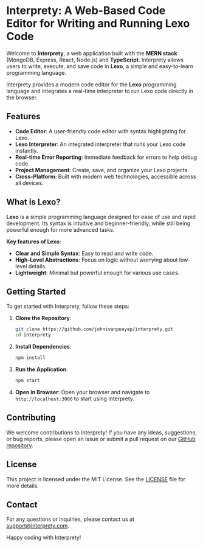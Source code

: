 # Interprety: A Web-Based Code Editor for Writing and Running Lexo Code

Welcome to **Interprety**, a web application built with the **MERN stack** (MongoDB, Express, React, Node.js) and **TypeScript**. Interprety allows users to write, execute, and save code in **Lexo**, a simple and easy-to-learn programming language.

Interprety provides a modern code editor for the **Lexo** programming language and integrates a real-time interpreter to run Lexo code directly in the browser.

## Features

- **Code Editor**: A user-friendly code editor with syntax highlighting for Lexo.
- **Lexo Interpreter**: An integrated interpreter that runs your Lexo code instantly.
- **Real-time Error Reporting**: Immediate feedback for errors to help debug code.
- **Project Management**: Create, save, and organize your Lexo projects.
- **Cross-Platform**: Built with modern web technologies, accessible across all devices.

## What is Lexo?

**Lexo** is a simple programming language designed for ease of use and rapid development. Its syntax is intuitive and beginner-friendly, while still being powerful enough for more advanced tasks.

**Key features of Lexo**:

- **Clear and Simple Syntax**: Easy to read and write code.
- **High-Level Abstractions**: Focus on logic without worrying about low-level details.
- **Lightweight**: Minimal but powerful enough for various use cases.

## Getting Started

To get started with Interprety, follow these steps:

1. **Clone the Repository**:

   ```bash
   git clone https://github.com/johnivanpuayap/interprety.git
   cd interprety
   ```

2. **Install Dependencies**:

   ```bash
   npm install
   ```

3. **Run the Application**:

   ```bash
   npm start
   ```

4. **Open in Browser**:
   Open your browser and navigate to `http://localhost:3000` to start using Interprety.

## Contributing

We welcome contributions to Interprety! If you have any ideas, suggestions, or bug reports, please open an issue or submit a pull request on our [GitHub repository](https://github.com/yourusername/interprety).

## License

This project is licensed under the MIT License. See the [LICENSE](LICENSE) file for more details.

## Contact

For any questions or inquiries, please contact us at [support@interprety.com](mailto:support@interprety.com).

Happy coding with Interprety!
